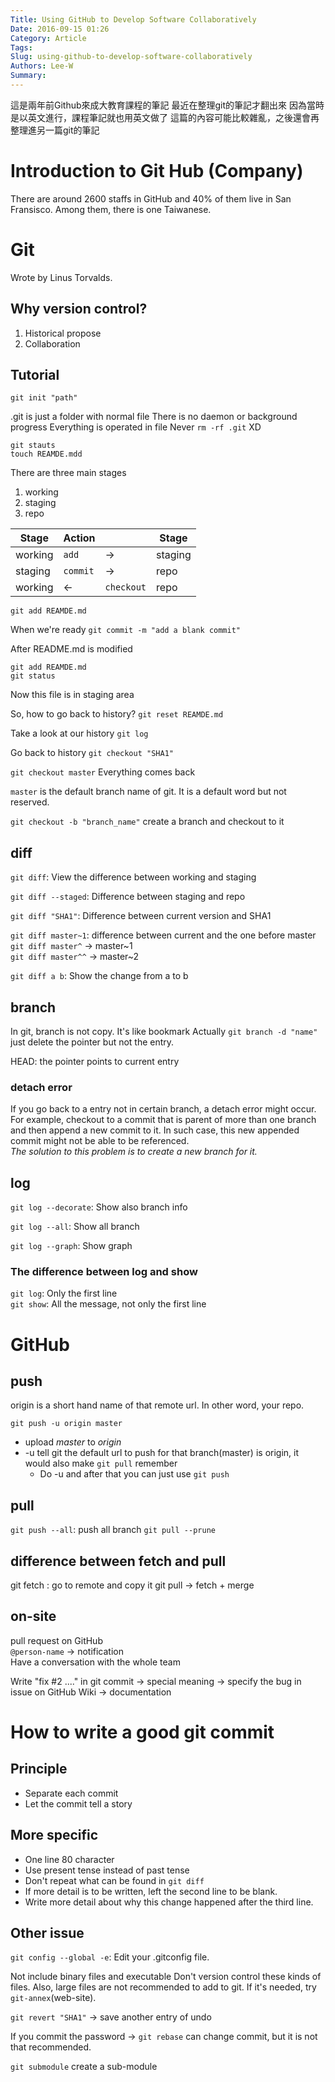 ```yaml
---
Title: Using GitHub to Develop Software Collaboratively
Date: 2016-09-15 01:26
Category: Article
Tags: 
Slug: using-github-to-develop-software-collaboratively
Authors: Lee-W
Summary: 
---
```


這是兩年前Github來成大教育課程的筆記
最近在整理git的筆記才翻出來
因為當時是以英文進行，課程筆記就也用英文做了
這篇的內容可能比較雜亂，之後還會再整理進另一篇git的筆記

<!--more-->

# Introduction to Git Hub (Company)
There are around 2600 staffs in GitHub and 40% of them live in San Fransisco.
Among them, there is one Taiwanese.

# Git
Wrote by Linus Torvalds.

## Why version control?
1. Historical propose
2. Collaboration

## Tutorial
```
git init "path"
```

.git is just a folder with normal file
There is no daemon or background progress
Everything is operated in file
Never `rm -rf .git` XD

```
git stauts
touch REAMDE.mdd
```

There are three main stages
1. working
2. staging
3. repo  

|Stage|Action||Stage|
|---|---|---|---|
|working| `add`| ->|staging|
|staging|`commit`| ->|repo|
|working|<- |`checkout`|repo|

```
git add REAMDE.md
```

When we're ready
`git commit -m "add a blank commit"`

After README.md is modified
```
git add REAMDE.md
git status
```
Now this file is in staging area  

So, how to go back to history?
`git reset REAMDE.md`

Take a look at our history
`git log`

Go back to history
`git checkout "SHA1"`

`git checkout master`
Everything comes back

`master` is the default branch name of git. It is a default word but not reserved.  

`git checkout -b "branch_name"` create a branch and checkout to it

## diff
`git diff`: View the difference between working and staging

`git diff --staged`: Difference between staging and repo

`git diff "SHA1"`: Difference between current version and SHA1

`git diff master~1`: difference between current and the one before master  
`git diff master^` -> master~1  
`git diff master^^` -> master~2  

`git diff a b`: Show the change from a to b  

## branch
In git, branch is not copy. It's like bookmark
Actually `git branch -d "name"` just delete the pointer but not the entry.

HEAD: the pointer points to current entry

### detach error
If you go back to a entry not in certain branch, a detach error might occur.
For example, checkout to a commit that is parent of more than one branch and then append a new commit to it.
In such case, this new appended commit might not be able to be referenced.  
*The solution to this problem is to create a new branch for it.*  

## log
`git log --decorate`: Show also branch info

`git log --all`: Show all branch

`git log --graph`: Show graph

### The difference between log and show
`git log`: Only the first line  
`git show`: All the message, not only the first line

# GitHub

## push
origin is a short hand name of that remote url. In other word, your repo.

`git push -u origin master`
- upload *master* to *origin*  
- -u tell git the default url to push for that branch(master) is origin, it would also make `git pull` remember  
	- Do -u and after that you can just use `git push`  

## pull
`git push --all`: push all branch
`git pull --prune`

## difference between fetch and pull
git fetch : go to remote and copy it
git pull -> fetch + merge

## on-site
pull request on GitHub  
`@person-name` -> notification  
Have a conversation with the whole team  

Write "fix #2 ...." in git commit -> special meaning -> specify the bug in issue on GitHub
Wiki -> documentation

# How to write a good git commit

## Principle
- Separate each commit
- Let the commit tell a story  

## More specific
- One line 80 character  
- Use present tense instead of past tense  
- Don't repeat what can be found in `git diff`  
- If more detail is to be written, left the second line to be blank.
- Write more detail about why this change happened after the third line.  

## Other issue
`git config --global -e`: Edit your .gitconfig file.

Not include binary files and executable
Don't version control these kinds of files.
Also, large files are not recommended to add to git.
If it's needed, try `git-annex`(web-site).

`git revert "SHA1"` -> save another entry of undo

If you commit the password -> `git rebase` can change commit, but it is not that recommended.

`git submodule` create a sub-module